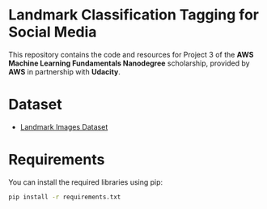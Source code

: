 # Landmark Classification Tagging for Social Media

This repository contains the code and resources for Project 3 of the **AWS Machine Learning Fundamentals Nanodegree** scholarship, provided by **AWS** in partnership with **Udacity**.

# Dataset
- [Landmark Images Dataset](https://udacity-dlnfd.s3-us-west-1.amazonaws.com/datasets/landmark_images.zip)

# Requirements

You can install the required libraries using pip:

```bash
pip install -r requirements.txt
```
